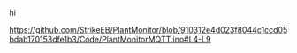 hi

https://github.com/StrikeEB/PlantMonitor/blob/910312e4d023f8044c1ccd05bdab170153dfe1b3/Code/PlantMonitorMQTT.ino#L4-L9
